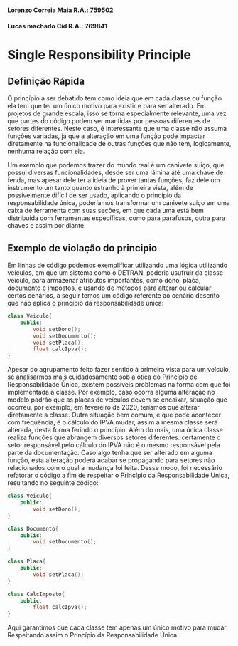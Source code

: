 #### Lorenzo Correia Maia R.A.: 759502
#### Lucas machado Cid R.A.: 769841

# Single Responsibility Principle
## Definição Rápida

O princípio a ser debatido tem como ideia que em cada classe ou função ela tem que ter um único motivo para existir e para ser alterado. Em projetos de grande escala, isso se torna especialmente relevante, uma vez que partes do código podem ser mantidas por pessoas diferentes de setores diferentes. Neste caso, é interessante que uma classe não assuma funções variadas, já que a alteração em uma função pode impactar diretamente na funcionalidade de outras funções que não tem, logicamente, nenhuma relação com ela.

Um exemplo que podemos trazer do mundo real é um canivete suiço, que possui diversas funcionalidades, desde ser uma lâmina até uma chave de fenda, mas apesar dele ter a ideia de prover tantas funções, faz dele um instrumento um tanto quanto estranho à primeira vista, além de possivelmente difícil de ser usado, aplicando o princípio da responsabilidade única, poderíamos transformar um canivete suiço em uma caixa de ferramenta com suas seções, em que cada uma está bem distribuída com ferramentas específicas, como para parafusos, outra para chaves e assim por diante.

## Exemplo de violação do principio

Em linhas de código podemos exemplificar utilizando uma lógica utilizando veículos, em que um sistema como o DETRAN, poderia usufruir da classe veiculo, para armazenar atributos importantes, como dono, placa, documento e impostos, e usando de métodos para alterar ou calcular certos cenários, a seguir temos um código referente ao cenário descrito que não aplica o princípio da responsabilidade única:

``` cpp
class Veiculo{
    public:
        void setDono();
        void setDocumento();
        void setPlaca();
        float calcIpva(); 
}
```

Apesar do agrupamento feito fazer sentido à primeira vista para um veículo, se analisarmos mais cuidadosamente sob a ótica do Princípio de Responsabilidade Única, existem possíveis problemas na forma com que foi implementada a classe. Por exemplo, caso ocorra alguma alteração no modelo padrão que as placas de veículos devem se encaixar, situação que ocorreu, por exemplo, em fevereiro de 2020, teríamos que alterar diretamente a classe. Outra situação bem comum, e que pode acontecer com frequência, é o cálculo do IPVA mudar, assim a mesma classe será alterada, desta forma ferindo o princípio. Além do mais, uma única classe realiza funções que abrangem diversos setores diferentes: certamente o setor responsável pelo cálculo do IPVA não é o mesmo responsável pela parte da documentação. Caso algo tenha que ser alterado em alguma função, esta alteração poderá acabar se propagando para setores não relacionados com o qual a mudança foi feita. Desse modo, foi necessário refatorar o código a fim de respeitar o Princípio da Responsabilidade Única, resultando no seguinte código:


``` cpp
class Veiculo{
    public:
        void setDono();
}

class Documento{
    public:
        void setDocumento();
}

class Placa{
    public:
        void setPlaca();   
}

class CalcImposto{
    public:
        float calcIpva();
}
```

Aqui garantimos que cada classe tem apenas um único motivo para mudar. Respeitando assim o Princípio da Responsabilidade Única.